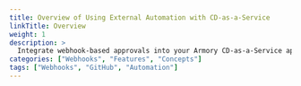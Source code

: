 ```yaml
---
title: Overview of Using External Automation with CD-as-a-Service
linkTitle: Overview
weight: 1
description: >
  Integrate webhook-based approvals into your Armory CD-as-a-Service app deployment process.
categories: ["Webhooks", "Features", "Concepts"]
tags: ["Webhooks", "GitHub", "Automation"]
---
```


